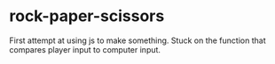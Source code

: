 # rock-paper-scissors
First attempt at using js to make something. 
Stuck on the function that compares player input to computer input.